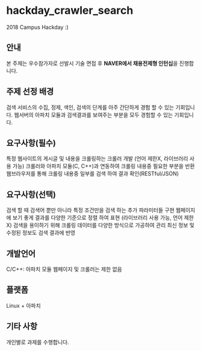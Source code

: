 # hackday_crawler_search
2018 Campus Hackday :)

## 안내
본 주제는 우수참가자로 선발시 기술 면접 후 **NAVER에서 채용전제형 인턴십**을 진행합니다.

## 주제 선정 배경
검색 서비스의 수집, 정제, 색인, 검색의 단계를 아주 간단하게 경험 할 수 있는 기회입니다.
웹서버의 아파치 모듈과 검색결과를 보여주는 부분을 모두 경험할 수 있는 기회입니다.

## 요구사항(필수)
특정 웹사이트의 게시글 및 내용을 크롤링하는 크롤러 개발 (언어 제한X, 라이브러리 사용 가능)
크롤러와 아파치 모듈(C, C++)과 연동하여 크롤링 내용중 필요한 부분을 반환
웹브라우저를 통해 크롤링 내용중 일부를 검색 하여 결과 확인(RESTful/JSON)

## 요구사항(선택)
검색 할 때 검색어 뿐만 아니라 특정 조건만을 검색 하는 추가 파라미터들 구현
웹페이지에 보기 좋게 결과를 다양한 기준으로 정렬 하여 표현 (라이브러리 사용 가능, 언어 제한X)
검색을 용이하기 위해 크롤링 데이터를 다양한 방식으로 가공하여 관리
최신 정보 및 수정된 정보도 검색 결과에 반영

## 개발언어
C/C++: 아파치 모듈
웹페이지 및 크롤러는 제한 없음

## 플랫폼 
Linux + 아파치

## 기타 사항
개인별로 과제를 수행합니다.
